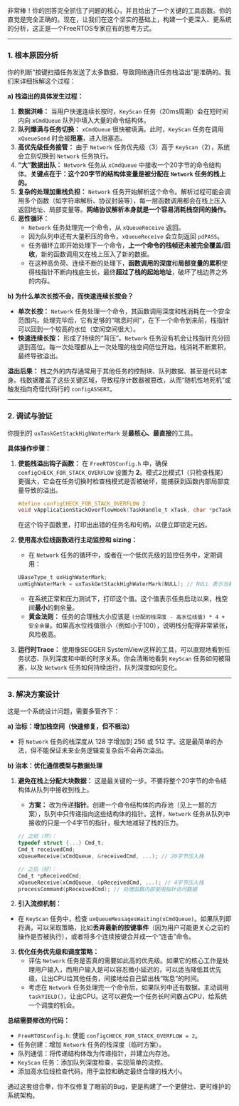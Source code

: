 非常棒！你的回答完全抓住了问题的核心，并且给出了一个关键的工具函数。你的直觉是完全正确的。现在，让我们在这个坚实的基础上，构建一个更深入、更系统的分析，这正是一个FreeRTOS专家应有的思考方式。

---

### 1. 根本原因分析

你的判断“按键扫描任务发送了太多数据，导致网络通讯任务栈溢出”是准确的。我们来详细拆解这个过程：

**a) 栈溢出的具体发生过程：**

1.  **数据洪峰：** 当用户快速连续长按时，`KeyScan` 任务（20ms周期）会在短时间内向 `xCmdQueue` 队列中填入大量的命令结构体。
2.  **队列爆满与任务切换：** `xCmdQueue` 很快被填满。此时，`KeyScan` 任务在调用 `xQueueSend` 时会被**阻塞**，进入阻塞态。
3.  **高优先级任务接管：** 由于 `Network` 任务优先级（3）高于 `KeyScan`（2），系统会立刻切换到 `Network` 任务执行。
4.  **“大”数据出队：** `Network` 任务从 `xCmdQueue` 中接收一个20字节的命令结构体。**关键点在于：这个20字节的结构体变量是被分配在 `Network` 任务的栈上的。**
5.  **复杂的处理加重栈负担：** `Network` 任务开始解析这个命令。解析过程可能会调用多个函数（如字符串解析、协议封装等），每一层函数调用都会在栈上压入返回地址、局部变量等。**网络协议解析本身就是一个容易消耗栈空间的操作。**
6.  **恶性循环：**
    - `Network` 任务处理完一个命令，从 `xQueueReceive` 返回。
    - 因为队列中还有大量积压的命令，`xQueueReceive` 会立刻返回 `pdPASS`。
    - 任务循环立即开始处理下一个命令，**上一个命令的栈帧还未被完全覆盖/回收**，新的函数调用又在栈上压入了新的数据。
    - 在这种高负荷、连续不断的处理下，**函数调用的深度**和**局部变量的累积**使得栈指针不断向栈底生长，最终**超过了栈的起始地址**，破坏了栈边界之外的内存。

**b) 为什么单次长按不会，而快速连续长按会？**

- **单次长按：** `Network` 任务处理一个命令，其函数调用深度和栈消耗在一个安全范围内。处理完毕后，它有足够的“喘息时间”，在下一个命令到来前，栈指针可以回到一个较高的水位（空闲空间很大）。
- **快速连续长按：** 形成了持续的“背压”。`Network` 任务没有机会让栈指针充分回退到高位。每一次处理都从上一次处理的栈空间低位开始，栈消耗不断累积，最终导致溢出。

**溢出后果：** 栈之外的内存通常用于其他任务的控制块、队列数据、甚至是代码本身。栈数据覆盖了这些关键区域，导致程序计数器被篡改，从而“随机性地死机”或触发指向奇怪代码行的 `configASSERT`。

---

### 2. 调试与验证

你提到的 `uxTaskGetStackHighWaterMark` 是**最核心、最直接**的工具。

**具体操作步骤：**

1.  **使能栈溢出钩子函数：** 在 `FreeRTOSConfig.h` 中，确保 `configCHECK_FOR_STACK_OVERFLOW` 设置为 **2**。模式2比模式1（只检查栈尾）更强大，它会在任务切换时检查栈模式是否被破坏，能捕获到函数内部局部变量导致的溢出。
    ```c
    #define configCHECK_FOR_STACK_OVERFLOW 2
    void vApplicationStackOverflowHook(TaskHandle_t xTask, char *pcTaskName);
    ```
    在这个钩子函数里，打印出出错的任务名和句柄，以便立即锁定元凶。

2.  **使用高水位线函数进行主动监控和 sizing：**
    - 在 `Network` 任务的循环中，或者在一个低优先级的监控任务中，定期调用：
    ```c
    UBaseType_t uxHighWaterMark;
    uxHighWaterMark = uxTaskGetStackHighWaterMark(NULL); // NULL 表示当前任务
    ```
    - 在系统正常和压力测试下，打印这个值。这个值表示任务启动以来，栈空间**最小**的剩余量。
    - **黄金法则：** 任务的合理栈大小应该是 `(分配的栈深度 - 高水位线值) * 4 + 安全余量`。如果高水位线值很小（例如小于100），说明栈分配得非常紧张，风险极高。

3.  **运行时Trace：** 使用像SEGGER SystemView这样的工具，可以直观地看到任务状态、队列深度和中断的时序关系。你会清晰地看到 `KeyScan` 任务如何被阻塞，以及 `Network` 任务如何持续运行，队列深度如何变化。

---

### 3. 解决方案设计

这是一个系统设计问题，需要多管齐下：

**a) 治标：增加栈空间（快速修复，但不根治）**
- 将 `Network` 任务的栈深度从 128 字增加到 256 或 512 字。这是最简单的办法，但不能保证未来业务逻辑变复杂后不会再次溢出。

**b) 治本：优化通信模型与数据处理**

1.  **避免在栈上分配大块数据：** 这是最关键的一步。不要将整个20字节的命令结构体从队列中接收到栈上。
    - **方案：** 改为传递**指针**。创建一个命令结构体的内存池（见上一题的方案），队列中只传递指向这些结构体的指针。这样，`Network` 任务从队列中接收的只是一个4字节的指针，极大地减轻了栈的压力。
    ```c
    // 之前（坏）：
    typedef struct {...} Cmd_t;
    Cmd_t receivedCmd;
    xQueueReceive(xCmdQueue, &receivedCmd, ...); // 20字节压入栈

    // 之后（好）：
    Cmd_t *pReceivedCmd;
    xQueueReceive(xCmdQueue, &pReceivedCmd, ...); // 4字节压入栈
    processCommand(pReceivedCmd); // 处理函数内部使用指针访问数据
    ```

2.  **引入流控机制：**
    
- 在 `KeyScan` 任务中，检查 `uxQueueMessagesWaiting(xCmdQueue)`。如果队列即将满，可以采取策略，比如**丢弃最新的按键事件**（因为用户可能更关心之前的操作是否被执行），或者将多个连续按键合并成一个“连击”命令。
    
3.  **优化任务优先级和调度策略：**
    - 评估 `Network` 任务是否真的需要如此高的优先级。如果它的核心工作是处理用户输入，而用户输入是可以容忍微小延迟的，可以适当降低其优先级，让出CPU给其他任务，间接地给自己留出栈“喘息”的时间。
    - 考虑在 `Network` 任务处理完一个命令后，如果队列中还有数据，主动调用 `taskYIELD()`，让出CPU。这可以避免一个任务长时间霸占CPU，给系统一个调度的机会。

**总结需要修改的代码：**
- `FreeRTOSConfig.h`: 使能 `configCHECK_FOR_STACK_OVERFLOW = 2`。
- 任务创建：增加 `Network` 任务的栈深度（临时方案）。
- 队列通信：将传递结构体改为传递指针，并建立内存池。
- `KeyScan` 任务：添加队列深度检查，实现简单的流控。
- 添加高水位线检查代码，用于监控和确定最终合理的栈大小。

通过这套组合拳，你不仅修复了眼前的Bug，更是构建了一个更健壮、更可维护的系统架构。